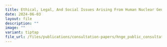 ```yaml
---
title: Ethical, Legal, And Social Issues Arising From Human Nuclear Genome Editing
date: 2024-06-03
layout: file
description: ""
image: ""
variant: tiptap
file_url: /files/publications/consultation-papers/hnge_public_consultation_paper.pdf
---
```

